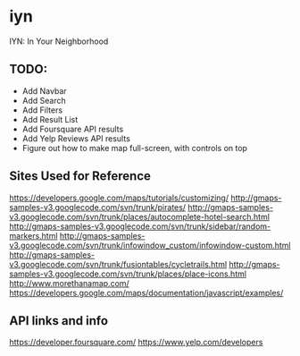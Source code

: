 # iyn
IYN: In Your Neighborhood

## TODO:
 - Add Navbar
 - Add Search
 - Add Filters
 - Add Result List
 - Add Foursquare API results
 - Add Yelp Reviews API results
 - Figure out how to make map full-screen, with controls on top

## Sites Used for Reference
https://developers.google.com/maps/tutorials/customizing/
http://gmaps-samples-v3.googlecode.com/svn/trunk/pirates/
http://gmaps-samples-v3.googlecode.com/svn/trunk/places/autocomplete-hotel-search.html
http://gmaps-samples-v3.googlecode.com/svn/trunk/sidebar/random-markers.html
http://gmaps-samples-v3.googlecode.com/svn/trunk/infowindow_custom/infowindow-custom.html
http://gmaps-samples-v3.googlecode.com/svn/trunk/fusiontables/cycletrails.html
http://gmaps-samples-v3.googlecode.com/svn/trunk/places/place-icons.html
http://www.morethanamap.com/
https://developers.google.com/maps/documentation/javascript/examples/

## API links and info
https://developer.foursquare.com/
https://www.yelp.com/developers